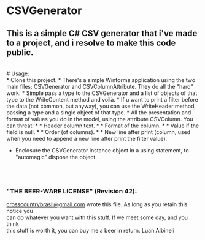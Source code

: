 # CSVGenerator
## This is a simple C# CSV generator that i've made to a project, and i resolve to make this code public.
<br>
# Usage: <br>
* Clone this project.
* There's a simple Winforms application using the two main files: CSVGenerator and CSVColumnAttribute. They do all the "hard" work.
* Simple pass a type to the CSVGenerator and a list of objects of that type to the WriteContent method and voilà.
* If u want to print a filter before the data (not common, but anyway), you can use the WriteHeader method, passing a type and a single object of that type.
* All the presentation and format of values you do in the model, using the attribute CSVColumn. You can threat:
* * Header column text.
* * Format of the column.
* * Value if the field is null.
* * Order (of columns).
* * New line after print (column, used when you need to append a new line after print the filter value).

* Enclosure the CSVGenerator instance object in a using statement, to "automagic" dispose the object.

<br><br>
### "THE BEER-WARE LICENSE" (Revision 42):<br>
<crosscountrybrasil@gmail.com> wrote this file.  As long as you retain this notice you<br>
can do whatever you want with this stuff. If we meet some day, and you think<br>
this stuff is worth it, you can buy me a beer in return.   Luan Albineli
